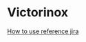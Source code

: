 # Victorinox

[How to use reference jira](https://support.atlassian.com/jira-software-cloud/docs/reference-issues-in-your-development-work/)
